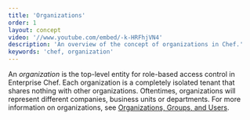 ```yaml
---
title: 'Organizations'
order: 1
layout: concept
video: '//www.youtube.com/embed/-k-HRFhjVN4'
description: 'An overview of the concept of organizations in Chef.'
keywords: 'chef, organization'
---
```


An _organization_ is the top-level entity for role-based access control in Enterprise Chef. Each organization is a completely isolated tenant that shares nothing with other organizations. Oftentimes, organizations will represent different companies, business units or departments. For more information on organizations, see [Organizations, Groups, and Users](http://docs.opscode.com/server_orgs.html).